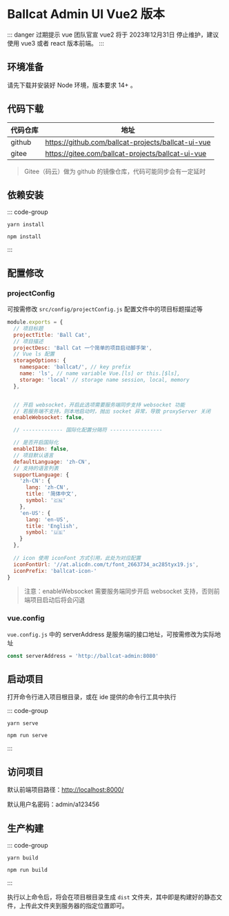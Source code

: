 # Ballcat Admin UI Vue2 版本

::: danger 过期提示
vue 团队官宣 vue2 将于 2023年12月31日 停止维护，建议使用 vue3 或者 react 版本前端。
:::

## 环境准备

请先下载并安装好 Node 环境，版本要求 14+ 。

## 代码下载

| 代码仓库   | 地址                                                 |
|--------|----------------------------------------------------|
| github | https://github.com/ballcat-projects/ballcat-ui-vue |
| gitee  | https://gitee.com/ballcat-projects/ballcat-ui-vue  |

> Gitee（码云）做为 github 的镜像仓库，代码可能同步会有一定延时



## 依赖安装

::: code-group
```shell [yarn]
yarn install
```

```shell [npm]
npm install
```
:::



## 配置修改

### projectConfig

可按需修改 `src/config/projectConfig.js` 配置文件中的项目标题描述等

```js
module.exports = {
  // 项目标题
  projectTitle: 'Ball Cat',
  // 项目描述
  projectDesc: 'Ball Cat 一个简单的项目启动脚手架',
  // Vue ls 配置
  storageOptions: {
    namespace: 'ballcat/', // key prefix
    name: 'ls', // name variable Vue.[ls] or this.[$ls],
    storage: 'local' // storage name session, local, memory
  },


  // 开启 websocket，开启此选项需要服务端同步支持 websocket 功能
  // 若服务端不支持，则本地启动时，抛出 socket 异常，导致 proxyServer 关闭
  enableWebsocket: false,

  // ------------- 国际化配置分隔符 -----------------

  // 是否开启国际化
  enableI18n: false,
  // 项目默认语言
  defaultLanguage: 'zh-CN',
  // 支持的语言列表
  supportLanguage: {
    'zh-CN': {
      lang: 'zh-CN',
      title: '简体中文',
      symbol: '🇨🇳'
    },
    'en-US': {
      lang: 'en-US',
      title: 'English',
      symbol: '🇺🇸'
    }
  },
    
  // icon 使用 iconFont 方式引用，此处为对应配置
  iconFontUrl: '//at.alicdn.com/t/font_2663734_ac285tyx19.js',
  iconPrefix: 'ballcat-icon-'
}
```
> 注意：enableWebsocket 需要服务端同步开启 websocket 支持，否则前端项目启动后将会闪退

### vue.config

`vue.config.js` 中的 serverAddress 是服务端的接口地址，可按需修改为实际地址
```js
const serverAddress = 'http://ballcat-admin:8080'
```



## 启动项目

打开命令行进入项目根目录，或在 ide 提供的命令行工具中执行

::: code-group
```shell [yarn]
yarn serve
```

```shell [npm]
npm run serve
```
:::


## 访问项目

默认前端项目路径：[http://localhost:8000/](http://localhost:8000/)  

默认用户名密码：admin/a123456


## 生产构建

::: code-group
```shell [yarn]
yarn build
```

```shell [npm]
npm run build
```
:::

执行以上命令后，将会在项目根目录生成 `dist` 文件夹，其中即是构建好的静态文件，上传此文件夹到服务器的指定位置即可。